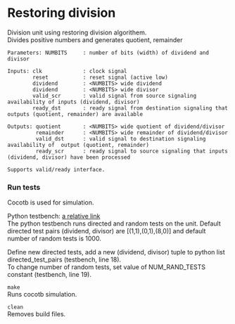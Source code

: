 # Restoring division

Division unit using restoring division algorithem.\
Divides positive numbers and generates quotient, remainder

```
Parameters: NUMBITS     : number of bits (width) of dividend and divisor

Inputs: clk             : clock signal
        reset           : reset signal (active low)
        dividend        : <NUMBITS> wide dividend
        dividend        : <NUMBITS> wide divisor
        valid_scr       : valid signal from source signaling availability of inputs (dividend, divisor)
        ready_dst       : ready signal from destination signaling that outputs (quotient, remainder) are available

Outputs: quotient       : <NUMBITS> wide quotient of dividend/divisor
         remainder      : <NUMBITS> wide remainder of dividend/divisor
         valid_dst      : valid signal to destination signaling availability of  output (quotient, remainder)
         ready_scr      : ready signal to source signaling that inputs (dividend, divisor) have been processed

Supports valid/ready interface.
```

### Run tests
Cocotb is used for simulation.

Python testbench: [a relative link](../sim/restoring_division_tb.py)\
The python testbench runs directed and random tests on the unit. 
Default directed test pairs (dividend, divisor) are [(1,1),(0,1),(8,0)] and default number of random tests is 1000.

Define new directed tests, add a new (dividend, divisor) tuple to python list directed_test_pairs (testbench, line 18).\
To change number of random tests, set value of NUM_RAND_TESTS constant (testbench, line 19).

`make`\
Runs cocotb simulation.

`clean`\
Removes build files.
